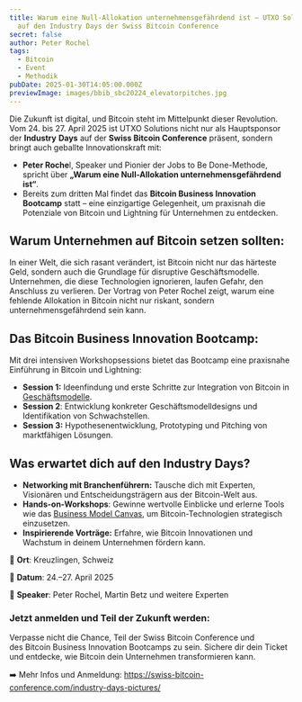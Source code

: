 ```yaml
---
title: Warum eine Null-Allokation unternehmensgefährdend ist – UTXO Solutions
  auf den Industry Days der Swiss Bitcoin Conference
secret: false
author: Peter Rochel
tags:
  - Bitcoin
  - Event
  - Methodik
pubDate: 2025-01-30T14:05:00.000Z
previewImage: images/bbib_sbc20224_elevatorpitches.jpg
---
```

Die Zukunft ist digital, und Bitcoin steht im Mittelpunkt dieser Revolution. Vom 24. bis 27. April 2025 ist UTXO Solutions nicht nur als Hauptsponsor der **Industry** **Days** auf der **Swiss Bitcoin Conference** präsent, sondern bringt auch geballte Innovationskraft mit:

* **Peter Roche**l, Speaker und Pionier der Jobs to Be Done-Methode, spricht über **„Warum eine Null-Allokation unternehmensgefährdend ist“**.
* Bereits zum dritten Mal findet das **Bitcoin Business Innovation Bootcamp** statt – eine einzigartige Gelegenheit, um praxisnah die Potenziale von Bitcoin und Lightning für Unternehmen zu entdecken.

## Warum Unternehmen auf Bitcoin setzen sollten:

In einer Welt, die sich rasant verändert, ist Bitcoin nicht nur das härteste Geld, sondern auch die Grundlage für disruptive Geschäftsmodelle. Unternehmen, die diese Technologien ignorieren, laufen Gefahr, den Anschluss zu verlieren. Der Vortrag von Peter Rochel zeigt, warum eine fehlende Allokation in Bitcoin nicht nur riskant, sondern unternehmensgefährdend sein kann.

## Das Bitcoin Business Innovation Bootcamp:

Mit drei intensiven Workshopsessions bietet das Bootcamp eine praxisnahe Einführung in Bitcoin und Lightning:

* **Session 1:** Ideenfindung und erste Schritte zur Integration von Bitcoin in [Geschäftsmodelle](https://utxo.solutions/blog/lightning-zahlungen-fuer-unternehmen-vorteile-implementierung-und-zukunft-des-bitcoin-bezahlsystems).
* **Session 2**: Entwicklung konkreter Geschäftsmodelldesigns und Identifikation von Schwachstellen.
* **Session 3:** Hypothesenentwicklung, Prototyping und Pitching von marktfähigen Lösungen.

## **Was erwartet dich auf den Industry Days?**

* **Networking mit Branchenführern:** Tausche dich mit Experten, Visionären und Entscheidungsträgern aus der Bitcoin-Welt aus.
* **Hands-on-Workshops**: Gewinne wertvolle Einblicke und erlerne Tools wie das [Business Model Canvas](https://utxo.solutions/blog/business-model-hacking-mit-bitcoin-impact), um Bitcoin-Technologien strategisch einzusetzen.
* **Inspirierende Vorträge:** Erfahre, wie Bitcoin Innovationen und Wachstum in deinem Unternehmen fördern kann.

📍 **Ort**: Kreuzlingen, Schweiz

📅 **Datum**: 24.–27. April 2025

🎤 **Speaker**: Peter Rochel, Martin Betz und weitere Experten


### Jetzt anmelden und Teil der Zukunft werden:

Verpasse nicht die Chance, Teil der Swiss Bitcoin Conference und des Bitcoin Business Innovation Bootcamps zu sein. Sichere dir dein Ticket und entdecke, wie Bitcoin dein Unternehmen transformieren kann.


➡️ Mehr Infos und Anmeldung: <https://swiss-bitcoin-conference.com/industry-days-pictures/>
